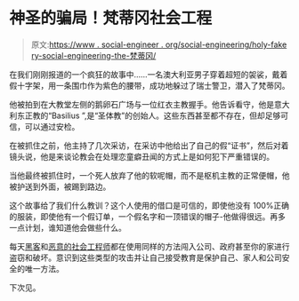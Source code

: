 # 神圣的骗局！梵蒂冈社会工程

> 原文:[https://www . social-engineer . org/social-engineering/holy-fake ry-social-engineering-the-梵蒂冈/](https://www.social-engineer.org/social-engineering/holy-fakery-social-engineering-the-vatican/)

在我们刚刚报道的一个疯狂的故事中……一名澳大利亚男子穿着超短的袈裟，戴着假十字架，用一条围巾作为紫色的腰带，成功地躲过了瑞士警卫，潜入了梵蒂冈。

他被拍到在大教堂左侧的鹅卵石广场与一位红衣主教握手。他告诉看守，他是意大利东正教的“Basilius ”,是“圣体教”的创始人。这些东西甚至都不存在，但却足够可信，可以通过安检。

在被抓住之前，他主持了几次采访，在采访中他给出了自己的假“证书”，然后对着镜头说，他是来谈论教会在处理恋童癖丑闻的方式上是如何犯下严重错误的。

当他最终被抓住时，一个死人放弃了他的软呢帽，而不是枢机主教的正常便帽，他被护送到外面，被踢到路边。

这个故事给了我们什么教训？这个人使用的借口是可信的，即使他没有 100%正确的服装，即使他有一个假订单，一个假名字和一顶错误的帽子-他做得很远。再多一点计划，谁知道他会做些什么。

每天[黑客](https://www.social-engineer.org/framework/general-discussion/categories-social-engineers/hackers/)和[恶意的社会工程师](https://www.social-engineer.org/framework/general-discussion/real-world-examples/con-men/ "Conmen")都在使用同样的方法闯入公司、政府甚至你的家进行盗窃和破坏。意识到这些类型的攻击并让自己接受教育是保护自己、家人和公司安全的唯一方法。

下次见。